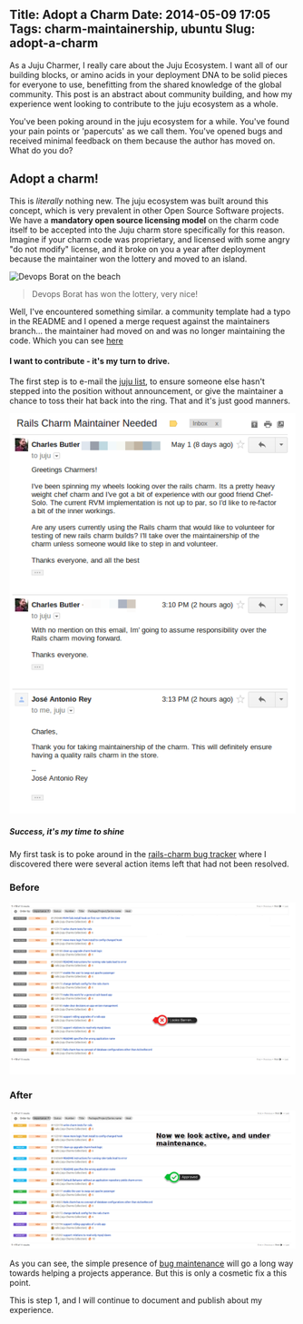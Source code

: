 Title: Adopt a Charm
Date: 2014-05-09 17:05
Tags: charm-maintainership, ubuntu
Slug: adopt-a-charm
---
As a Juju Charmer, I really care about the Juju Ecosystem. I want all of our building blocks, or amino acids in your deployment DNA to be solid pieces for everyone to use, benefitting from the shared knowledge of the global community.  This post is an abstract about community building, and how my experience went looking to contribute to the juju ecosystem as a whole.


You've been poking around in the juju ecosystem for a while. You've found your pain points or 'papercuts' as we call them. You've opened bugs and received minimal feedback on them because the author has moved on. What do you do? 

## Adopt a charm!

This is _literally_ nothing new. The juju ecosystem was built around this concept, which is very prevalent in other Open Source Software projects. We have a **mandatory open source licensing model** on the charm code itself to be accepted into the Juju charm store specifically for this reason. Imagine if your charm code was proprietary, and licensed with some angry "do not modify" license, and it broke on you a year after deployment because the maintainer won the lottery and moved to an island.

![Devops Borat on the beach](http://static.guim.co.uk/sys-images/Film/Pix/pictures/2008/07/02/borat460.jpg)

> Devops Borat has won the lottery, very nice!

Well, I've encountered something similar. a community template had a typo in the README and I opened a merge request against the maintainers branch... the maintainer had moved on and was no longer maintaining the code. Which you can see [here](https://github.com/Altoros/juju-charm-chef/pulls)

#### I want to contribute - it's my turn to drive.

The first step is to e-mail the [juju list](https://lists.ubuntu.com/mailman/listinfo/juju), to ensure someone else hasn't stepped into the position without announcement, or give the maintainer a chance to toss their hat back into the ring. That and it's just good manners. 

![](/content/images/2014/May/email_the_juju_list.png)

##### Success, it's my time to shine


My first task is to poke around in the [rails-charm bug tracker](https://bugs.launchpad.net/charms/+source/rails) where I discovered there were several action items left that had not been resolved.

### Before
![](/content/images/2014/May/rails_issues_before-1.png)
### After
![](/content/images/2014/May/rails_issues_after.png)

As you can see, the simple presence of [bug maintenance](https://wiki.ubuntu.com/Bugs/Bug%20triage) will go a long way towards helping a projects apperance. But this is only a cosmetic fix a this point.

This is step 1, and I will continue to document and publish about my experience. 

